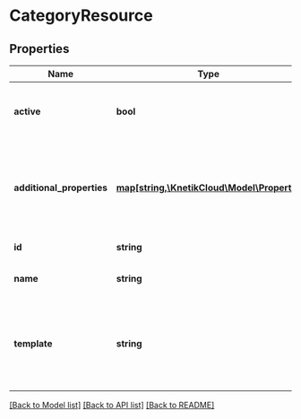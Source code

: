 # CategoryResource

## Properties
Name | Type | Description | Notes
------------ | ------------- | ------------- | -------------
**active** | **bool** | Whether the category is currently active. If not, it and its questions will be filtered out. | [optional] 
**additional_properties** | [**map[string,\KnetikCloud\Model\Property]**](Property.md) | A map of additional properties, keyed on the property name.  Must match the names and types defined in the template for this item type | [optional] 
**id** | **string** | The unique ID for this category | [optional] 
**name** | **string** | The name of this category. Cannot be blank | 
**template** | **string** | A category template this category is validated against (private). May be null and no validation of additional_properties will be done | [optional] 

[[Back to Model list]](../README.md#documentation-for-models) [[Back to API list]](../README.md#documentation-for-api-endpoints) [[Back to README]](../README.md)


